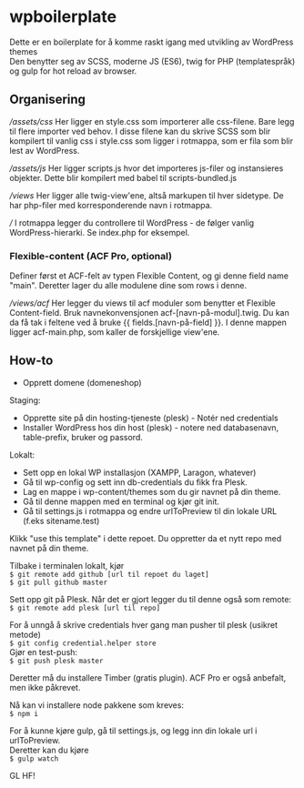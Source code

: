 # wpboilerplate
Dette er en boilerplate for å komme raskt igang med utvikling av WordPress themes\
Den benytter seg av SCSS, moderne JS (ES6), twig for PHP (templatespråk) og gulp for hot reload av browser.

## Organisering
*/assets/css* Her ligger en style.css som importerer alle css-filene. Bare legg til flere importer ved behov. I disse filene kan du skrive SCSS som blir kompilert til vanlig css i style.css som ligger i rotmappa, som er fila som blir lest av WordPress.

*/assets/js* Her ligger scripts.js hvor det importeres js-filer og instansieres objekter. Dette blir kompilert med babel til scripts-bundled.js

*/views* Her ligger alle twig-view'ene, altså markupen til hver sidetype. De har php-filer med korresponderende navn i rotmappa.

*/*  I rotmappa legger du controllere til WordPress - de følger vanlig WordPress-hierarki. Se index.php for eksempel.

### Flexible-content (ACF Pro, optional)
Definer først et ACF-felt av typen Flexible Content, og gi denne field name "main". Deretter lager du alle modulene dine som rows i denne.

*/views/acf*  Her legger du views til acf moduler som benytter et Flexible Content-field. Bruk navnekonvensjonen acf-[navn-på-modul].twig. Du kan da få tak i feltene ved å bruke {{ fields.[navn-på-field] }}. I denne mappen ligger acf-main.php, som kaller de forskjellige view'ene.

## How-to
- Opprett domene (domeneshop)

Staging:
  - Opprette site på din hosting-tjeneste (plesk) - Notér ned credentials
  - Installer WordPress hos din host (plesk) - notere ned databasenavn, table-prefix, bruker og passord.

Lokalt:
  - Sett opp en lokal WP installasjon (XAMPP, Laragon, whatever)
  - Gå til wp-config og sett inn db-credentials du fikk fra Plesk.
  - Lag en mappe i wp-content/themes som du gir navnet på din theme.
  - Gå til denne mappen med en terminal og kjør git init.
  - Gå til settings.js i rotmappa og endre urlToPreview til din lokale URL (f.eks sitename.test)

Klikk "use this template" i dette repoet. Du oppretter da et nytt repo med navnet på din theme.

Tilbake i terminalen lokalt, kjør\
```$ git remote add github [url til repoet du laget]```\
```$ git pull github master```

Sett opp git på Plesk. Når det er gjort legger du til denne også som remote:\
```$ git remote add plesk [url til repo]```

For å unngå å skrive credentials hver gang man pusher til plesk (usikret metode)\
```$ git config credential.helper store```\
Gjør en test-push:\
```$ git push plesk master```

Deretter må du installere Timber (gratis plugin). ACF Pro er også anbefalt, men ikke påkrevet.

Nå kan vi installere node pakkene som kreves:\
```$ npm i```

For å kunne kjøre gulp, gå til settings.js, og legg inn din lokale url i urlToPreview.\
Deretter kan du kjøre\
```$ gulp watch```

GL HF!
